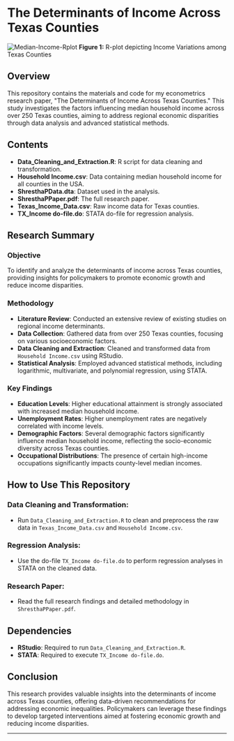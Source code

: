 # The Determinants of Income Across Texas Counties
![Median-Income-Rplot](https://github.com/pranjalshrestha/The-Determinants-of-Income-Across-Texas-Counties/assets/135492582/16acc40c-2bef-407e-b97f-98f49a43257f)
**Figure 1:** R-plot depicting Income Variations among Texas Counties

## Overview

This repository contains the materials and code for my econometrics research paper, "The Determinants of Income Across Texas Counties." This study investigates the factors influencing median household income across over 250 Texas counties, aiming to address regional economic disparities through data analysis and advanced statistical methods.

## Contents
- **Data_Cleaning_and_Extraction.R**: R script for data cleaning and transformation.
- **Household Income.csv**: Data containing median household income for all counties in the USA.
- **ShresthaPData.dta**: Dataset used in the analysis.
- **ShresthaPPaper.pdf**: The full research paper.
- **Texas_Income_Data.csv**: Raw income data for Texas counties.
- **TX_Income do-file.do**: STATA do-file for regression analysis.

## Research Summary

### Objective
To identify and analyze the determinants of income across Texas counties, providing insights for policymakers to promote economic growth and reduce income disparities.

### Methodology
- **Literature Review**: Conducted an extensive review of existing studies on regional income determinants.
- **Data Collection**: Gathered data from over 250 Texas counties, focusing on various socioeconomic factors.
- **Data Cleaning and Extraction**: Cleaned and transformed data from `Household Income.csv` using RStudio.
- **Statistical Analysis**: Employed advanced statistical methods, including logarithmic, multivariate, and polynomial regression, using STATA.

### Key Findings
- **Education Levels**: Higher educational attainment is strongly associated with increased median household income.
- **Unemployment Rates**: Higher unemployment rates are negatively correlated with income levels.
- **Demographic Factors**: Several demographic factors significantly influence median household income, reflecting the socio-economic diversity across Texas counties.
- **Occupational Distributions**: The presence of certain high-income occupations significantly impacts county-level median incomes.

## How to Use This Repository

### Data Cleaning and Transformation:
- Run `Data_Cleaning_and_Extraction.R` to clean and preprocess the raw data in `Texas_Income_Data.csv` and `Household Income.csv`.

### Regression Analysis:
- Use the do-file `TX_Income do-file.do` to perform regression analyses in STATA on the cleaned data.

### Research Paper:
- Read the full research findings and detailed methodology in `ShresthaPPaper.pdf`.

## Dependencies
- **RStudio**: Required to run `Data_Cleaning_and_Extraction.R`.
- **STATA**: Required to execute `TX_Income do-file.do`.

## Conclusion
This research provides valuable insights into the determinants of income across Texas counties, offering data-driven recommendations for addressing economic inequalities. Policymakers can leverage these findings to develop targeted interventions aimed at fostering economic growth and reducing income disparities.

---
